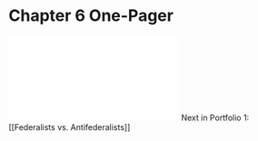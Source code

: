 # Chapter 6 One-Pager
![Chapter 6.pdf](Portfolio%20Files/Chapter%206.pdf)
Next in Portfolio 1: [[Federalists vs. Antifederalists]]